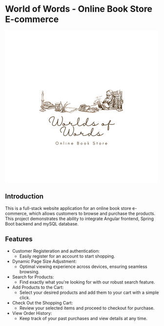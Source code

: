 # World of Words - Online Book Store E-commerce
![Logo](./03-frontend/angular-ecommerce/src/assets/logo.png)

## Introduction
This is a full-stack website application for an online book store e-commerce, which allows customers to browse and purchase the products. This project demonstrates the ability to integrate Angular frontend, Spring Boot backend and mySQL database.

## Features
* Customer Registeration and authentication:
  * Easily register for an account to start shopping.
* Dynamic Page Size Adjustment:
  * Optimal viewing experience across devices, ensuring seamless browsing.
* Search for Products:
  * Find exactly what you're looking for with our robust search feature.
* Add Products to the Cart:
  * Select your desired products and add them to your cart with a simple click.
* Check Out the Shopping Cart:
  * Review your selected items and proceed to checkout for purchase.
* View Order History:
  * Keep track of your past purchases and view details at any time.
